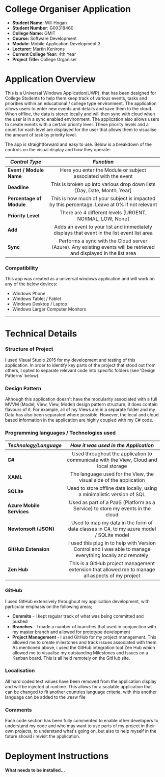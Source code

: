 # College Organiser Application

- **Student Name:** Will Hogan
- **Student Number:** G00318460
- **College Name:** GMIT
- **Course:** Software Development
- **Module:** Mobile Application Development 3
- **Lecturer:** Martin Kenirons
- **Current College Year:** 4th Year 
- **Project Title:** College Organiser

# Application Overview
This is a Universal Windows Application(UWP), that has been designed for College Students to help them keep track of various events, tasks and priorities within an educational / college type environment. The application allows users to enter new events and details and save them to the cloud. When offline, the data is stored locally and will then sync with cloud when the user is in a sync enabled environment. 
The application also allows users to create events with a certain priority level. These priority levels and a count for each level are displayed for the user that allows them to visualise the amount of task by priority level. 

The app is straightforward and easy to use. Below is a breakdown of the controls on the visual display and how they operate:

| *Control Type* | *Function*      |
| ------------- |:-------------:|
| **Event / Module Name**    | Here you enter the Module or subject associated with the event  |
| **Deadline**         | This is broken up into various drop down lists [Day, Date, Month, Year] |
| **Percentage of Module**      | This is how much of your subject is impacted by this percentage. Leave at 0% if not relevant |
| **Priority Level**  | There are 4 different levels [URGENT, NORMAL, LOW, None] |
| **Add** | Adds an event to your list and immediately displays that event in the list event list area |
| **Sync** | Performs a sync with the Cloud server (Azure). Any existing events will be retrieved and displayed in the list area |

### Compatibility
This app was created as a universal windows application and will work on any of the below devices:
* Windows Phone
* Windows Tablet / Fablet
* Windows Desktop / Laptop
* Windows Larger Computer Monitors

---

# Technical Details

### Structure of Project
I used Visual Studio 2015 for my development and testing of this application. In order to identify key parts of the project that stood out from others, I opted to separate relevant code into specific folders (see 'Design Patterns' below). 

### Design Pattern
Although this application doesn't have the modularity associated with a full MVVM (Model, View, View, Model) design pattern structure, it does contain flavours of it. For example, all of my Views are in a separate folder and my Data has also been separated where possible. However, the local and cloud based information in the application are highly coupled with my C# code. 

### Programming languages / Technologies used

| *Technology/Language* | *How it was used in the Application* |
| ------------- |:-------------:|
| **C#** | Used throughout the application to communicate with the View, Cloud and local storage |
| **XAML** | The language used for the View, the visual side of the application |
| **SQLite** | Used to store offline data locally, using a minimalistic version of SQL |
| **Azure Mobile Services** | Used as part of a PaaS (Platform as a Service) to store my events in the cloud |
| **Newtonsoft (JSON)** | Used to map my data in the form of data classes in C#, to my azure model / SQLite model |
| **GitHub Extension** | I used this plug in to help with Version Control and i was able to manage everything locally and remotely |
| **Zen Hub** | This is a GitHub project management extension that allowed me to manage all aspects of my project |


### GitHub
I used GitHub extensively throughout my application development, with particular emphasis on the following areas;
* **Commits** - I kept regular track of what was being committed and pushed
* **Branches** - I made a number of branches that used in conjunction with my master branch and allowed for prototype development
* **Project Management** - I used GitHub for my project management. This allowed me to create milestones and track issues associated with them. As mentioned above, i used the GitHub integration tool Zen Hub which allowed me to visualise my outstanding Milestones and Issues on a Kanban board. This is all held remotely on the GitHub site. 

### Localisation
All hard coded text values have been removed from the application display and will be injected at runtime. This allows for a scalable application that can be changed to fit another countries language criteria, with this another language can be added to the .resw file

### Comments
Each code section has been fully commented to enable other developers to understand my code and who may want to use parts of my project in their own projects, to understand what's going on, but also to help myself in the future should i revisit the application. 

# Deployment Instructions
#### What needs to be installed...
